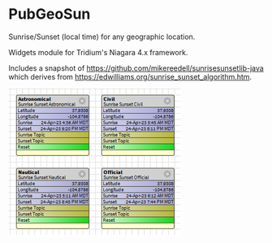 # PubGeoSun
Sunrise/Sunset (local time) for any geographic location. 

Widgets module for Tridium's Niagara 4.x framework.

Includes a snapshot of https://github.com/mikereedell/sunrisesunsetlib-java which derives from https://edwilliams.org/sunrise_sunset_algorithm.htm.

![](https://github.com/Nomad-Group-LLC/PubGeoSun/blob/9970d7da3bbf3fdb7ae3a48ed7e5c89e38651d5c/PubGeoSun/PubGeoSun-rt/src/images/pubgeosunwidgets.png)


